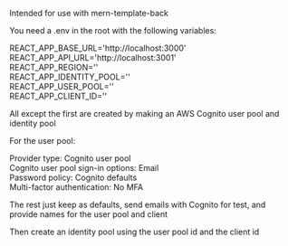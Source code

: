 Intended for use with mern-template-back

You need a .env in the root with the following variables:

REACT_APP_BASE_URL='http://localhost:3000'  
REACT_APP_API_URL='http://localhost:3001'  
REACT_APP_REGION=''  
REACT_APP_IDENTITY_POOL=''  
REACT_APP_USER_POOL=''  
REACT_APP_CLIENT_ID=''  

All except the first are created by making an AWS Cognito user pool and identity pool

For the user pool:

Provider type: Cognito user pool  
Cognito user pool sign-in options: Email  
Password policy: Cognito defaults  
Multi-factor authentication: No MFA

The rest just keep as defaults, send emails with Cognito for test, and provide names for the user pool and client

Then create an identity pool using the user pool id and the client id
